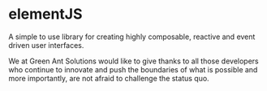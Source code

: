 # elementJS
A simple to use library for creating highly composable, reactive and event driven user interfaces.

We at Green Ant Solutions would like to give thanks to all those developers who continue to innovate and push the boundaries
of what is possible and more importantly, are not afraid to challenge the status quo.
